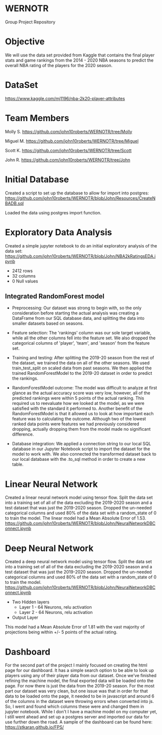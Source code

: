 # WERNOTR
 Group Project Repository

# Objective
We will use the data set provided from Kaggle that contains the final player stats and game rankings from the 2014 - 2020 NBA seasons to predict the overall NBA rating of the players for the 2020 season.  

# DataSet
https://www.kaggle.com/mj1196/nba-2k20-player-attributes

# Team Members
Molly S.
https://github.com/john10roberts/WERNOTR/tree/Molly

Miguel M.
https://github.com/john10roberts/WERNOTR/tree/Miguel

Scott K.
https://github.com/john10roberts/WERNOTR/tree/Scott

John R.
https://github.com/john10roberts/WERNOTR/tree/John

# Initial Database
Created a script to set up the database to allow for import into postgres:
https://github.com/john10roberts/WERNOTR/blob/John/Resources/CreateNBADB.sql

Loaded the data using postgres import function. 

# Exploratory Data Analysis
Created a simple jupyter notebook to do an initial exploratory analysis of the data set:  
https://github.com/john10roberts/WERNOTR/blob/John/NBA2kRatingsEDA.ipynb

* 2412 rows
* 32 columns
* 0 Null values

## Integrated RandomForest model 

* Preprocessing: Our dataset was strong to begin with, so the only consideration before starting the actual analysis was creating a DataFrame from our SQL database data, and splitting the data into smaller datasets based on seasons. 

* Feature selection: The 'rankings' column was our sole target variable, while all the other columns fell into the feature set. We also dropped the categorical columns of 'player', 'team', and 'season' from the feature set.

* Training and testing: After splitting the 2019-20 season from the rest of the dataset, we trained the data on all of the other seasons. We used train_test_split on scaled data from past seasons. We then applied the trained RandomForestModel to the 2019-20 dataset in order to predict the rankings. 

* RandomForestModel outcome: The model was difficult to analyze at first glance as the actual accuracy score was very low, however, all of the predicted rankings were within 5 points of the actual ranking. This required us to reevaluate how we looked at the model, as we were satisfied with the standard it performed to. Another benefit of the RandomForestModel is that it allowed us to look at how important each feature was to calculating the outcome. Although two of the lowest ranked data points were features we had previously considered dropping, actually dropping them from the model made no significant difference. 

* Database integration: We applied a connection string to our local SQL database in our Jupyter Notebook script to import the dataset for the model to work with. We also connected the transformed dataset back to our local database with the .to_sql method in order to create a new table. 

# Linear Neural Network
Created a linear neural network model using tensor flow. Split the data set into a training set of all of the data excluding the 2019-2020 season and a test dataset that was just the 2019-2020 season.  Dropped the un-needed categorical columns and used 80% of the data set with a random_state of 0 to train the model. The linear model had a Mean Absolute Error of 1.53. 
https://github.com/john10roberts/WERNOTR/blob/John/NeuralNetworkDBConnect.ipynb

# Deep Neural Network 
Created a deep neural network model using tensor flow. Split the data set into a training set of all of the data excluding the 2019-2020 season and a test dataset that was just the 2019-2020 season.  Dropped the un-needed categorical columns and used 80% of the data set with a random_state of 0 to train the model.
https://github.com/john10roberts/WERNOTR/blob/John/NeuralNetworkDBConnect.ipynb

* Two Hidden layers
    * Layer 1 - 64 Neurons, relu activation
    * Layer 2 - 64 Neurons, relu activation
* Output Layer

This model had a Mean Absolute Error of 1.81 with the vast majority of projections being within +/- 5 points of the actual rating. 

# Dashboard
For the second part of the project I mainly focused on creating the html page for our dashboard. It has a simple search option to be able to look up players using any of their player data from our dataset. Once we've finished refining the machine model, the final exported data will be loaded onto the page. For now there is just the data from the 2019-20 season. For the most part our dataset was very clean, but one issue was that in order for that data to be loaded onto the page, it needed to be in javascript and around 6 of the columns in the dataset were throwing errors when converted into js. So, I went and found which columns these were and changed them in jupyter notebook. While I don't I have a machine model on my computer yet, I still went ahead and set up a postgres server and imported our data for use further down the road.  A sample of the dashboard can be found here: 
https://stkaran.github.io/FPS/


